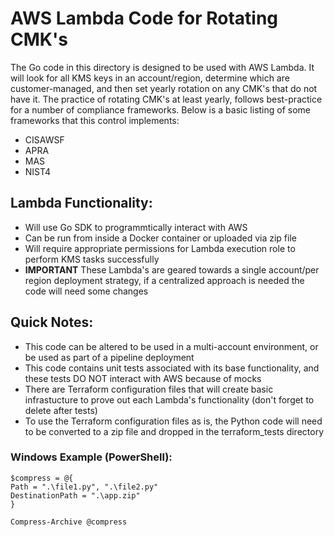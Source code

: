 # AWS Lambda Code for Rotating CMK's

The Go code in this directory is designed to be used with AWS Lambda. It will look for all KMS keys in an account/region, determine which are customer-managed, and then set yearly rotation on any CMK's that do not have it. The practice of rotating CMK's at least yearly, follows best-practice for a number of compliance frameworks. Below is a basic listing of some frameworks that this control implements:

- CISAWSF
- APRA
- MAS
- NIST4

## Lambda Functionality:

- Will use Go SDK to programmtically interact with AWS
- Can be run from inside a Docker container or uploaded via zip file
- Will require appropriate permissions for Lambda execution role to perform KMS tasks successfully
- **IMPORTANT** These Lambda's are geared towards a single account/per region deployment strategy, if a centralized approach is needed the code will need some changes

## Quick Notes:

- This code can be altered to be used in a multi-account environment, or be used as part of a pipeline deployment
- This code contains unit tests associated with its base functionality, and these tests DO NOT interact with AWS because of mocks
- There are Terraform configuration files that will create basic infrastucture to prove out each Lambda's functionality (don't forget to delete after tests)
- To use the Terraform configuration files as is, the Python code will need to be converted to a zip file and dropped in the terraform_tests directory

### Windows Example (PowerShell):
```
$compress = @{
Path = ".\file1.py", ".\file2.py"
DestinationPath = ".\app.zip"
}

Compress-Archive @compress
```
